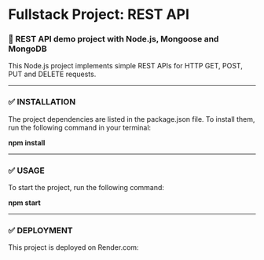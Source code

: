 <h1> Fullstack Project: REST API </h1>
<h3> 🍰 REST API demo project with Node.js, Mongoose and MongoDB</h3>
<p>This Node.js project implements simple REST APIs for HTTP GET, POST, PUT and DELETE requests. </p>

<hr>
<h3> ✅ INSTALLATION </h3>
<p> The project dependencies are listed in the package.json file. To install them, run the following command in your terminal: </p>
<p><b>npm install</b></p>
<hr>
<h3> ✅ USAGE</h3>
<p>To start the project, run the following command:</p>
<p style="background-color: "grey";><b>npm start</b><p>
<hr>
<h3> ✅ DEPLOYMENT</h3>
<p>This project is deployed on Render.com:<p>
<p><b></b></p>
